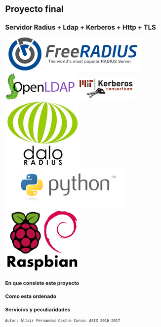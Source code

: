 # Proyecto final 


## Servidor Radius + Ldap + Kerberos + Http + TLS
![FreeRadius](/img/freeradius.png)
![OpenLdap](/img/openldap.png)
![Kerberos](/img/kerberos_mit.png)
![Daloradius](/img/daloradius.jpg)
![Python](/img/python.png)
![Raspbian](/img/raspbian.png)
### En que consiste este proyecto

### Como esta ordenado

### Servicios y peculiaridades



``Autor: Altair Fernandez Castro
  Curso: ASIX 2016-2017
``
